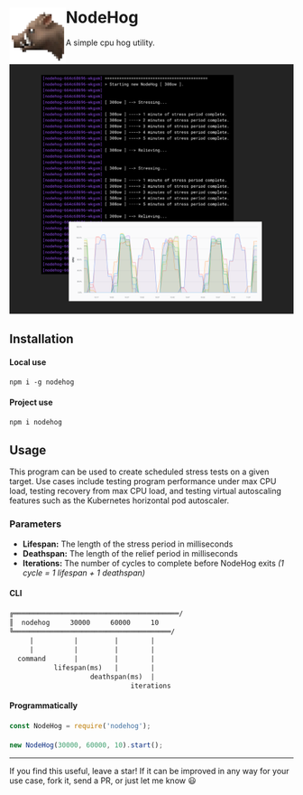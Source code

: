 # NodeHog <img align="left" height="100" src="https://raw.githubusercontent.com/jaredgorski/nodehog/master/.media/nodehog.png">
A simple cpu hog utility.

![](https://raw.githubusercontent.com/jaredgorski/nodehog/master/.media/nodehog_example.png)

## Installation
#### Local use
```shell
npm i -g nodehog
```
#### Project use
```shell
npm i nodehog
```

## Usage
This program can be used to create scheduled stress tests on a given target. Use cases include testing program performance under max CPU load, testing recovery from max CPU load, and testing virtual autoscaling features such as the Kubernetes horizontal pod autoscaler.

### Parameters
- **Lifespan:** The length of the stress period in milliseconds
- **Deathspan:** The length of the relief period in milliseconds
- **Iterations:** The number of cycles to complete before NodeHog exits _(1 cycle = 1 lifespan + 1 deathspan)_

#### CLI
```shell
╔═════════════════════════════════════════/
║  nodehog     30000     60000     10
╚═══════════════════════════════════════/
     |          |         |        |
     |          |         |        |
  command       |         |        |
           lifespan(ms)   |        |
                    deathspan(ms)  |
                              iterations
```
#### Programmatically
```js
const NodeHog = require('nodehog');

new NodeHog(30000, 60000, 10).start();
```

---

If you find this useful, leave a star! If it can be improved in any way for your use case, fork it, send a PR, or just let me know 😃
